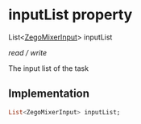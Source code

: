 


# inputList property







List&lt;[ZegoMixerInput](../../zego_uikit_prebuilt_live_audio_room/ZegoMixerInput-class.md)> inputList
  
_<span class="feature">read / write</span>_



<p>The input list of the task</p>



## Implementation

```dart
List<ZegoMixerInput> inputList;
```







